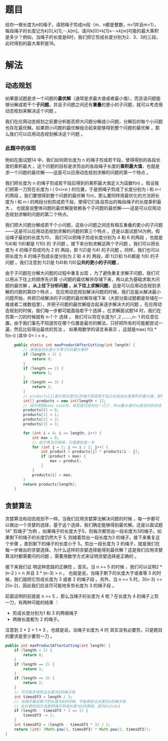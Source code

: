 

# 题目

给你一根长度为n的绳子，请把绳子剪成m段（m、n都是整数，n>1并且m>1），每段绳子的长度记为k[0],k[1],···,k[m]。请问k[0]×k[1]×···×k[m]可能的最大乘积是多少？例如，当绳子的长度是8时，我们把它剪成长度分别为2、3、3的三段，此时得到的最大乘积是18。

# 解法

## 动态规划

如果面试题是求一个问题的**最优解**（通常是求最大值或者最小值），而且该问题能够分解成若干个**子问题**，并且子问题之间还有**重叠**的更小的子问题，就可以考虑用动态规划来解决这个问题 。

我们在应用动态规划之前要分析能否把大问题分解成小问题，分解后的每个小问题也存在最优解。如果把小问题的最优解组合起来能够得到整个问题的最优解 ，那么我们可以应用动态规划解决这个问题 。

### 此题中的体现

例如在面试题14 中，我们如何把长度为 n 的绳子剪成若干段，使得得到的各段长度的乘积最大 。这个问题的目标是求剪出的各段绳子长度的**乘积最大值**，也就是求一个问题的最优解——这是可以应用动态规划求解的问题的第一个特点 。

我们把长度为 n 的绳子剪成若干段后得到的乘积最大值定义为函数f(n) 。假设我们把第一刀剪在长度为 i ( 0<i<n ) 的位置，于是把绳子剪成了长度分别为 i 和 n-i 的两段 。我们要想得到整个问题的最优解 f(n)，那么要同样用最优化的方法把长度为 i 和 n-i 的两段分别剪成若干段，使得它们各自剪出的每段绳子的长度乘积最大 。 也就是说整体问题的最优解是依赖各个子问题的最优解——这是可以应用动态规划求解的问题的第二个特点。

我们把大问题分解成若干个小问题，这些小问题之间还有相互重叠的更小的子问题——这是可以应用动态规划求解的问题的第三个特点 。还是以面试题14为例，假设绳子最初的长度为10， 我们可以把绳子剪成长度分别为 4 和 6 的两段 ，也就是 f(4)和 f(6)都是 f(10) 的 子问题 。接下来分别求解这两个子问题 。我们可以把长度为 4 的绳子剪成均为 2 的 两段，即 f(2)是 f(4) 的子问题 。同样，我们也可以把长度为 6 的绳子剪成长度分别为 2 和 4 的
两段，即 f(2)和 f(4)都是 f(6) 的子问题 。我们注意到 f(2)是 f(4)和 f(6)**公共的更小的子问题** 。

由于子问题在分解大问题的过程中重复出现 ，为了避免重复求解子问题，我们可以用从下往上的顺序先计算 小问题的最优解并存储下来，再以此为基础求取大问题的最优解 。**从上往下分析问题 ，从下往上求解问题**，这是可以应用动态规划求解的问题的第四个特点 。 在应用动态规划解决问题的时候，我们总是从解决最小问题开始，并把已经解决的子问题的最优解存储下来（大部分面试题都是存储在一维或者二维数组里），并把子问题的最优解组合起来逐步解决大的问题 。在应用动态规划的时候，我们每一步都可能面临若干个选择 。在求解面试题14 时，我们在剪第一刀的时候就有 n-1 个 选择 。 我们可以剪在长度为1 ,2 ,……,n- 1 的任意位置。由于我们事先不知道剪在哪个位置是最优的解法，只好把所有的可能都尝试一 遍，然后比较得出最优的剪法 。 如果用数学的语言来表示 ，这就是max( f(i) * f(n-i) )其中 0< i < n 。

```java
    public static int maxProductAfterCutting(int length) {
        // 直接返回长度小于等于3的最大乘积
        if (length < 2) {
            return 0;
        }
        if (length == 2) {
            return 1;
        }
        if (length == 3) {
            return 2;
        }
        // products[i]表示把长度为i的绳子剪成若干段之后各段长度乘积的最大值，即f(i)
        int[] products = new int[length + 1];
        // 因为用到base case时，肯定是已经切过一刀了，所以最大值可以是没切的状态
        products[0] = 0;
        products[1] = 1;
        products[2] = 2;
        products[3] = 3;

        for (int i = 4; i <= length; i++) {
            int max = 0;
            // 由于乘法交换律，只需要检查一半
            for (int j = 1; j <= i / 2; j++) {
                int product = products[j] * products[i - j];
                if (product > max) {
                    max = product;
                }
            }
            products[i] = max;
        }
        return products[length];
    }
```



## 贪婪算法

贪婪算法和动态规划不一样。当我们应用贪婪算法解决问题的时候 ，每一步都可以做出一个贪婪的选择，基于这个选择，我们确定能够得到最优解。还是以面试题 14" 剪绳子”为例 ，如果绳子的长度大于5，则每次都剪出一段长度为3的绳子。如果剩下的绳子的长度仍然大于 5, 则接着剪出一段长度为3 的绳子。接下来重复这个步骤 ，直到剩下的绳子的长度小于 5。剪出一段长度为 3 的绳子，就是我们在每一步做出的贪婪选择。为什么这样的贪婪选择能得到最优解？这是我们应用贪婪算法时都需要问的问题 ，需要用数学方式来证明贪婪选择是正确的 。

接下来我们证 明这种思路的正确性 。首先，当 n >= 5 的时候 ，我们可以证明2 * (n-2 ) > n 并且 3 * (n-3) > n 。
也就是说，当绳子剩下的长度大于或者等 5 的时候，我们就把它剪成长度为 3 或者 2 的绳子段 。另外，当 n >= 5 时，3(n-3) >= 2(n-2)，因此我们应该尽可能地多剪长度为 3 的绳子段 。

前面证明的前提是 n >= 5 ，那么当绳子的长度为 4 呢？在长度为 4 的绳子上剪一刀，有两种可能的结果 ：

-   剪成长度分别为1 和 3 的两根绳子
-   两根长度都为 2 的绳子。

注意到 2 * 2 > 1 * 3 ，也就是说，当绳子长度为 4 时 其实没有必要剪，只是题目的要求是至少要剪一刀 。

```java
public int maxProductAfterCutting(int length) {
    if (length < 2) {
        return 0;
    }
    if (length == 2) {
        return 1;
    }
    if (length == 3) {
        return 2;
    }
    // 尽可能多地剪去长度为3的绳子段
    int timesOf3 = length / 3;
    // 当绳子最后剩下的长度为4的时候，不能再剪去长度为3的绳子段
    // 此时更好的方法是把绳子剪成长度为2的两段，因为2x2>3x1
    if (length - timesOf3 * 3 == 1) {
        timesOf3 -= 1;
    }
    int timesOf2 = (length - timesOf3 * 3) / 2;
    return (int) (Math.pow(3, timesOf3) * Math.pow(2, timesOf2));
}
```

